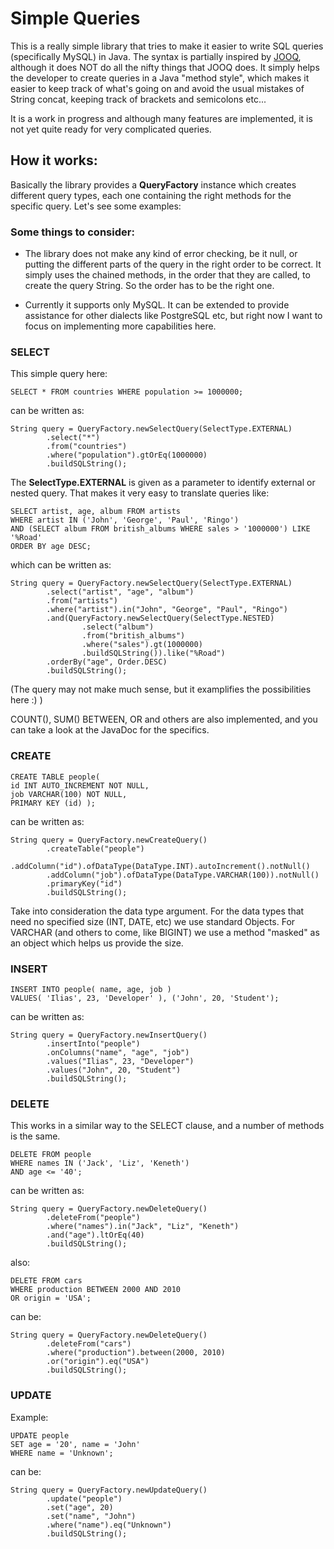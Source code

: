 # Simple Queries

This is a really simple library that tries to make it easier to write SQL queries (specifically MySQL) in Java.
The syntax is partially inspired by [JOOQ](http://jooq.org/), although it does NOT do all the nifty things that JOOQ does. It simply helps the developer to create queries in a Java "method style", which makes it easier to keep track of what's going on and avoid the usual mistakes of String concat, keeping track of brackets and semicolons etc...


It is a work in progress and although many features are implemented, it is not yet quite ready for very complicated queries.


## How it works:

Basically the library provides a __QueryFactory__ instance which creates different query types, each one containing the right methods for the specific query. Let's see some examples:

### Some things to consider:

* The library does not make any kind of error checking, be it null, or putting the different parts of the query in the right order to be correct. It simply uses the chained methods, in the order that they are called, to create the query String. So the order has to be the right one.

* Currently it supports only MySQL. It can be extended to provide assistance for other dialects like PostgreSQL etc, but right now I want to focus on implementing more capabilities here.


### SELECT

This simple query here:

    SELECT * FROM countries WHERE population >= 1000000;


can be written as:

    String query = QueryFactory.newSelectQuery(SelectType.EXTERNAL)
            .select("*")
            .from("countries")
            .where("population").gtOrEq(1000000)
            .buildSQLString();

The __SelectType.EXTERNAL__ is given as a parameter to identify external or nested query. That makes it very easy to translate queries like:

    SELECT artist, age, album FROM artists
    WHERE artist IN ('John', 'George', 'Paul', 'Ringo')
    AND (SELECT album FROM british_albums WHERE sales > '1000000') LIKE '%Road'
    ORDER BY age DESC;

which can be written as:

    String query = QueryFactory.newSelectQuery(SelectType.EXTERNAL)
            .select("artist", "age", "album")
            .from("artists")
            .where("artist").in("John", "George", "Paul", "Ringo")
            .and(QueryFactory.newSelectQuery(SelectType.NESTED)
                    .select("album")
                    .from("british_albums")
                    .where("sales").gt(1000000)
                    .buildSQLString()).like("%Road")
            .orderBy("age", Order.DESC)
            .buildSQLString();
            
(The query may not make much sense, but it examplifies the possibilities here :) )

COUNT(), SUM() BETWEEN, OR and others are also implemented, and you can take a look at the JavaDoc for the specifics.


### CREATE

    CREATE TABLE people(
    id INT AUTO_INCREMENT NOT NULL,
    job VARCHAR(100) NOT NULL,
    PRIMARY KEY (id) );

can be written as:

    String query = QueryFactory.newCreateQuery()
            .createTable("people")
            .addColumn("id").ofDataType(DataType.INT).autoIncrement().notNull()
            .addColumn("job").ofDataType(DataType.VARCHAR(100)).notNull()
            .primaryKey("id")
            .buildSQLString();

Take into consideration the data type argument. For the data types that need no specified size (INT, DATE, etc) we use standard Objects.
For VARCHAR (and others to come, like BIGINT) we use a method "masked" as an object which helps us provide the size.

### INSERT

    INSERT INTO people( name, age, job )
    VALUES( 'Ilias', 23, 'Developer' ), ('John', 20, 'Student');

can be written as:

    String query = QueryFactory.newInsertQuery()
            .insertInto("people")
            .onColumns("name", "age", "job")
            .values("Ilias", 23, "Developer")
            .values("John", 20, "Student")
            .buildSQLString();


### DELETE

This works in a similar way to the SELECT clause, and a number of methods is the same.

    DELETE FROM people
    WHERE names IN ('Jack', 'Liz', 'Keneth')
    AND age <= '40';

can be written as:

    String query = QueryFactory.newDeleteQuery()
            .deleteFrom("people")
            .where("names").in("Jack", "Liz", "Keneth")
            .and("age").ltOrEq(40)
            .buildSQLString();

also:

    DELETE FROM cars
    WHERE production BETWEEN 2000 AND 2010
    OR origin = 'USA';

can be:

    String query = QueryFactory.newDeleteQuery()
            .deleteFrom("cars")
            .where("production").between(2000, 2010)
            .or("origin").eq("USA")
            .buildSQLString();


### UPDATE

Example:

    UPDATE people
    SET age = '20', name = 'John'
    WHERE name = 'Unknown';

can be:

    String query = QueryFactory.newUpdateQuery()
            .update("people")
            .set("age", 20)
            .set("name", "John")
            .where("name").eq("Unknown")
            .buildSQLString();